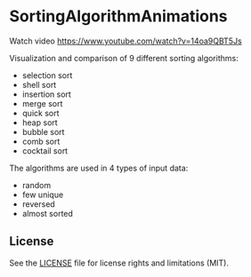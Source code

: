 SortingAlgorithmAnimations
==========================

Watch video https://www.youtube.com/watch?v=14oa9QBT5Js

Visualization and comparison of 9 different sorting algorithms:
- selection sort
- shell sort
- insertion sort
- merge sort
- quick sort
- heap sort
- bubble sort
- comb sort
- cocktail sort

The algorithms are used in 4 types of input data:
- random
- few unique
- reversed
- almost sorted

## License

See the [LICENSE](LICENSE.txt) file for license rights and limitations (MIT).

